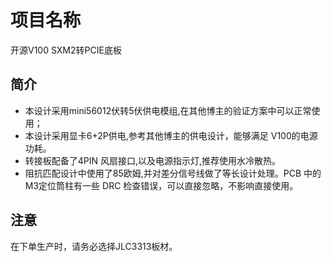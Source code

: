 # 项目名称
开源V100 SXM2转PCIE底板
## 简介
* 本设计采用mini56012伏转5伏供电模组,在其他博主的验证方案中可以正常使用；
* 本设计采用显卡6+2P供电,参考其他博主的供电设计，能够满足 V100的电源功耗。
* 转接板配备了4PIN 风扇接口,以及电源指示灯,推荐使用水冷散热。
* 阻抗匹配设计中使用了85欧姆,并对差分信号线做了等长设计处理。PCB 中的M3定位筒柱有一些 DRC 检查错误，可以直接忽略，不影响直接使用。

## 注意
在下单生产时，请务必选择JLC3313板材。
